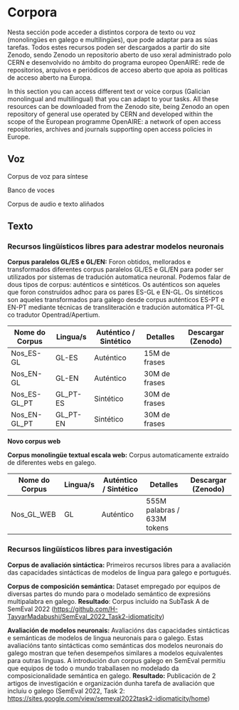 # Corpora 
Nesta sección pode acceder a distintos corpora de texto ou voz (monolingües en galego e multilingües), que pode adaptar para as súas tarefas. Todos estes recursos poden ser descargados a partir do site Zenodo, sendo Zenodo un repositorio aberto de uso xeral administrado polo CERN e desenvolvido no ámbito do programa europeo OpenAIRE: rede de repositorios, arquivos e periódicos de acceso aberto que apoia as políticas de acceso aberto na Europa.

In this section you can access different text or voice corpus (Galician monolingual and multilingual) that you can adapt to your tasks. All these resources can be downloaded from the Zenodo site, being Zenodo an open repository of general use operated by CERN and developed within the scope of the European programme OpenAIRE: a network of open access repositories, archives and journals supporting open access policies in Europe.

## Voz

Corpus de voz para síntese

Banco de voces

Corpus de audio e texto aliñados


## Texto

### Recursos lingüísticos libres para adestrar modelos neuronais

**Corpus paralelos GL/ES e GL/EN:** Foron obtidos, mellorados e transformados diferentes corpus paralelos GL/ES e GL/EN para poder ser utilizados por sistemas de tradución automatica neuronal. Podemos falar de dous tipos de corpus: auténticos e sintéticos. Os auténticos son aqueles que foron construídos adhoc para os pares ES-GL e EN-GL. Os sintéticos son aqueles transformados para galego desde corpus auténticos ES-PT e EN-PT mediante técnicas de transliteración e tradución automática PT-GL co tradutor Opentrad/Apertium.  

| Nome do Corpus  | Lingua/s       | Auténtico / Sintético | Detalles                         | Descargar (Zenodo) |
| --------------  | -------------- | --------------------- | -------------------------------- |------------------- |
| Nos_ES-GL       | GL-ES          | Auténtico             | 15M de frases                    |                    |
| Nos_EN-GL       | GL-EN          | Auténtico             | 30M de frases                    |                    |
| Nos_ES-GL_PT    | GL_PT-ES       | Sintético             | 30M de frases                    |                    |
| Nos_EN-GL_PT    | GL_PT-EN       | Sintético             | 30M de frases                    |                    |

**Novo corpus web**

**Corpus monolingüe textual escala web:** Corpus automaticamente extraído de diferentes webs en galego. 

| Nome do Corpus  | Lingua/s       | Auténtico / Sintético | Detalles                         | Descargar (Zenodo)  |
| --------------  | -------------- | --------------------- | -------------------------------- |-------------------  |
| Nos_GL_WEB      | GL             | Auténtico             | 555M palabras / 633M tokens      |                     |


### Recursos lingüísticos libres para investigación

**Corpus de avaliación sintáctica:** Primeiros recursos libres para a avaliación das capacidades sintácticas de modelos de lingua para galego e portugués. 

**Corpus de composición semántica:** Dataset empregado por equipos de diversas partes do mundo para o modelado semántico de expresións multipalabra en galego. **Resultado**: Corpus incluído na SubTask A de SemEval 2022 (https://github.com/H-TayyarMadabushi/SemEval_2022_Task2-idiomaticity)

**Avaliación de modelos neuronais:** Avaliacións das capacidades sintácticas e semánticas de modelos de lingua neuronais para o galego. Estas avaliacións tanto sintácticas como semánticas dos modelos neuronais do galego mostran que teñen desempeños similares a modelos equivalentes para outras linguas. A introdución dun corpus galego en SemEval permitiu que equipos de todo o mundo traballasen no modelado da composicionalidade semántica en galego. **Resultado:** Publicación de 2 artigos de investigación e organización dunha tarefa de avaliación que incluíu o galego (SemEval 2022, Task 2: https://sites.google.com/view/semeval2022task2-idiomaticity/home)
